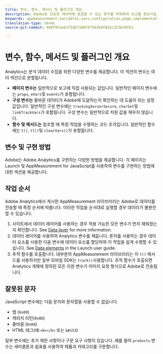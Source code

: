 ```yaml
---
title: 변수, 함수, 메서드 및 플러그인 개요
description: Adobe로 전송한 데이터에 포함할 수 있는 변수를 파악하여 보고를 향상시킬 수 있습니다.
keywords: appmeasurement,variables,vars,configuration,page,implementation
translation-type: tm+mt
source-git-commit: 468f97ee61f5d573d07475836df8d2c313b29fb3

---
```



# 변수, 함수, 메서드 및 플러그인 개요

Analytics는 분석 데이터 수집을 위한 다양한 변수를 제공합니다. 이 섹션의 변수는 여러 섹션으로 분할됩니다.

* **페이지 변수는** 일반적으로 보고에 직접 사용되는 값입니다. 일반적인 페이지 변수에는 `props`, `eVars`및 `events`가 포함됩니다.
* **구성 변수는** 올바른 데이터가 Adobe에 도달하는지 확인하는 데 도움이 되는 설정 값입니다. 일반적인 구성 변수에는 `trackingServerSecure`, `charSet`및 `linkTrackVars`가 포함됩니다. 구성 변수는 일반적으로 차원 값을 채우지 않습니다.
* **함수 및 메서드는** 참조할 때 특정 작업을 수행하는 코드 조각입니다. 일반적인 함수에는 `t()`, `tl()`및 `clearVars()`가 포함됩니다.

## 변수 및 구현 방법

Adobe는 Adobe Analytics를 구현하는 다양한 방법을 제공합니다. 각 페이지는 Launch 및 AppMeasurement for JavaScript를 사용하여 변수를 구현하는 방법에 대한 섹션을 제공합니다.

## 작업 순서

Adobe Analytics에서 게시한 AppMeasurement 라이브러리는 Adobe로 데이터를 전송할 때 특정 순서에 따릅니다. 이러한 작업을 순서대로 실행할 경우 데이터가 불완전할 수 있습니다.

1. 사이트에서 데이터 레이어를 사용하는 경우 적용 가능한 모든 변수가 먼저 채워졌는지 확인합니다. See [Data layer](../prepare/data-layer.md) for more information.
2. 데이터 레이어를 사용하여 Analytics 변수를 채웁니다. 론치를 사용하는 경우 데이터 요소를 사용한 다음 변수에 데이터 요소를 할당하여 이 작업을 쉽게 수행할 수 있습니다. See [Data elements](https://docs.adobe.com/content/help/en/launch/using/reference/manage-resources/data-elements.html) in the Launch user guide.
3. 추적 함수를 호출합니다. 대부분의 AppMeasurement 라이브러리는 이 `t()` 메서드를 사용하지만 일부 모바일 SDK는 `track()`사용합니다. 추적 함수가 호출되면 Analytics 개체에 정의된 모든 지원 변수가 이미지 요청 형식으로 Adobe로 전송됩니다.

## 잘못된 문자

JavaScript 변수에는 다음 문자와 문자열을 사용할 수 없습니다.

* 탭 (`0x09`)
* 캐리지 리턴(`0x0D`)
* 줄바꿈 (`0x0A`)
* HTML 태그(예:`<b></b>` 또는 `&#153`)

일부 변수에는 추가 제한 사항이나 구문 요구 사항이 있습니다. 예를 들어 `products` 변수는 세미콜론과 쉼표를 사용하여 제품과 카테고리를 구분합니다.
